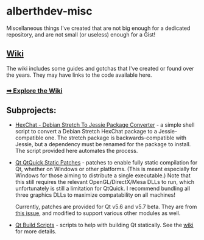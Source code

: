 # alberthdev-misc
Miscellaneous things I've created that are not big enough for a
dedicated repository, and are not small (or useless) enough for a Gist!

## [Wiki](../../wiki/)
The wiki includes some guides and gotchas that I've created or found
over the years. They may have links to the code available here.

### [➡ Explore the Wiki](../../wiki)

## Subprojects:

 * [HexChat - Debian Stretch To Jessie Package Converter][p1] -
   a simple shell script to convert a Debian Stretch HexChat package to
   a Jessie-compatible one. The stretch package is backwards-compatible
   with Jessie, but a dependency must be renamed for the package to
   install. The script provided here automates the process.

 * [Qt QtQuick Static Patches][p2] -
   patches to enable fully static compilation for Qt, whether on
   Windows or other platforms. (This is meant especially for Windows
   for those aiming to distribute a single executable.) Note that
   this still requires the relevant OpenGL/DirectX/Mesa DLLs to run,
   which unfortunately is still a limitation for QtQuick. I recommend
   bundling all three graphics DLLs to maximize compatability on
   all machines!
   
   Currently, patches are provided for Qt v5.6 and v5.7 beta. They are
   from [this issue](https://bugreports.qt.io/browse/QTBUG-35754),
   and modified to support various other modules as well.

 * [Qt Build Scripts][p3] -
   scripts to help with building Qt statically. See the
   [wiki][wiki] for more details.

[p1]: HexChat_Debian_Stretch_To_Jessie_Package_Converter/
[p2]: QtQuickStaticPatches/
[p3]: QtBuildScripts/
[wiki]: https://github.com/alberthdev/alberthdev-misc/wiki/Building-Qt-v5.6-Statically-on-Windows
